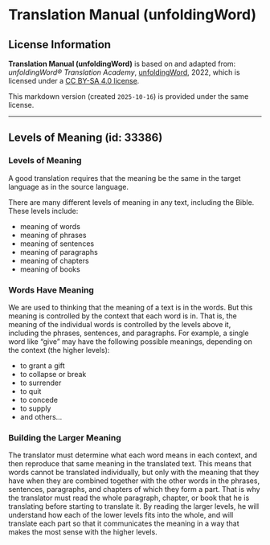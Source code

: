 # Translation Manual (unfoldingWord)

## License Information

**Translation Manual (unfoldingWord)** is based on and adapted from: _unfoldingWord® Translation Academy_, [unfoldingWord](https://unfoldingword.org/utw), 2022, which is licensed under a [CC BY-SA 4.0 license](https://creativecommons.org/licenses/by-sa/4.0/legalcode.en).

This markdown version (created `2025-10-16`) is provided under the same license.



--------------------------------

## Levels of Meaning (id: 33386)

### Levels of Meaning

A good translation requires that the meaning be the same in the target language as in the source language.

There are many different levels of meaning in any text, including the Bible. These levels include:

* meaning of words
* meaning of phrases
* meaning of sentences
* meaning of paragraphs
* meaning of chapters
* meaning of books

### Words Have Meaning

We are used to thinking that the meaning of a text is in the words. But this meaning is controlled by the context that each word is in. That is, the meaning of the individual words is controlled by the levels above it, including the phrases, sentences, and paragraphs. For example, a single word like “give” may have the following possible meanings, depending on the context (the higher levels):

* to grant a gift
* to collapse or break
* to surrender
* to quit
* to concede
* to supply
* and others…

### Building the Larger Meaning

The translator must determine what each word means in each context, and then reproduce that same meaning in the translated text. This means that words cannot be translated individually, but only with the meaning that they have when they are combined together with the other words in the phrases, sentences, paragraphs, and chapters of which they form a part. That is why the translator must read the whole paragraph, chapter, or book that he is translating before starting to translate it. By reading the larger levels, he will understand how each of the lower levels fits into the whole, and will translate each part so that it communicates the meaning in a way that makes the most sense with the higher levels.


